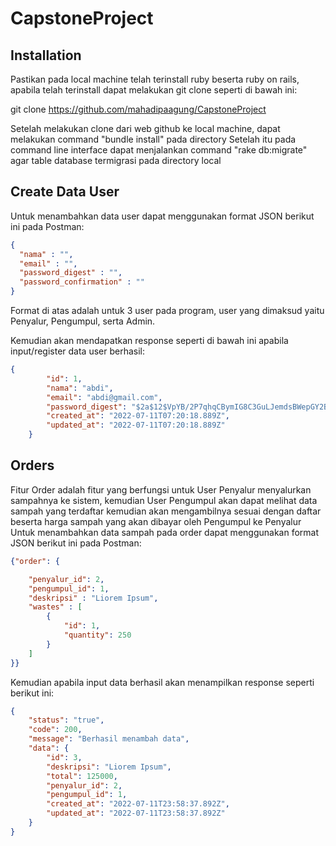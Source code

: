 # CapstoneProject

## Installation
Pastikan pada local machine telah terinstall ruby beserta ruby on rails, apabila telah terinstall dapat melakukan git clone seperti di bawah ini:

git clone https://github.com/mahadipaagung/CapstoneProject

Setelah melakukan clone dari web github ke local machine, dapat melakukan command "bundle install" pada directory
Setelah itu pada command line interface dapat menjalankan command "rake db:migrate" agar table database termigrasi pada directory local

## Create Data User
Untuk menambahkan data user dapat menggunakan format JSON berikut ini pada Postman:
```json
{
  "nama" : "",
  "email" : "",
  "password_digest" : "",
  "password_confirmation" : ""
}
```
Format di atas adalah untuk 3 user pada program, user yang dimaksud yaitu Penyalur, Pengumpul, serta Admin.

Kemudian akan mendapatkan response seperti di bawah ini apabila input/register data user berhasil:
```json
{
        "id": 1,
        "nama": "abdi",
        "email": "abdi@gmail.com",
        "password_digest": "$2a$12$VpYB/2P7qhqCBymIG8C3GuLJemdsBWepGY2B/.rO2RQwKEb3wa8oC",
        "created_at": "2022-07-11T07:20:18.889Z",
        "updated_at": "2022-07-11T07:20:18.889Z"
    }
```
## Orders
Fitur Order adalah fitur yang berfungsi untuk User Penyalur menyalurkan sampahnya ke sistem, kemudian User Pengumpul akan dapat melihat data sampah yang terdaftar kemudian akan mengambilnya sesuai dengan daftar beserta harga sampah yang akan dibayar oleh Pengumpul ke Penyalur
Untuk menambahkan data sampah pada order dapat menggunakan format JSON berikut ini pada Postman:
```json
{"order": {

    "penyalur_id": 2,
    "pengumpul_id": 1,
    "deskripsi" : "Liorem Ipsum",
    "wastes" : [
        {
            "id": 1,
            "quantity": 250
        }
    ]
}}
```
Kemudian apabila input data berhasil akan menampilkan response seperti berikut ini:
```json
{
    "status": "true",
    "code": 200,
    "message": "Berhasil menambah data",
    "data": {
        "id": 3,
        "deskripsi": "Liorem Ipsum",
        "total": 125000,
        "penyalur_id": 2,
        "pengumpul_id": 1,
        "created_at": "2022-07-11T23:58:37.892Z",
        "updated_at": "2022-07-11T23:58:37.892Z"
    }
}
```
